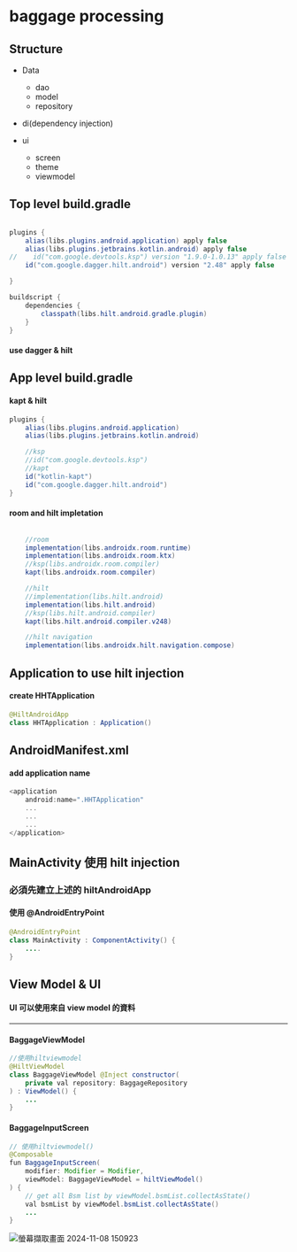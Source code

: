 # baggage processing

## Structure

- Data
  - dao
  - model
  - repository
    
- di(dependency injection)
  
- ui
  - screen
  - theme
  - viewmodel

## Top level build.gradle

```java

plugins {
    alias(libs.plugins.android.application) apply false
    alias(libs.plugins.jetbrains.kotlin.android) apply false
//    id("com.google.devtools.ksp") version "1.9.0-1.0.13" apply false
    id("com.google.dagger.hilt.android") version "2.48" apply false

}

buildscript {
    dependencies {
        classpath(libs.hilt.android.gradle.plugin)
    }
}
```

#### use dagger & hilt

## App level build.gradle

#### kapt & hilt

```java
plugins {
    alias(libs.plugins.android.application)
    alias(libs.plugins.jetbrains.kotlin.android)

    //ksp
    //id("com.google.devtools.ksp")
    //kapt
    id("kotlin-kapt")
    id("com.google.dagger.hilt.android")
}
```

#### room and hilt impletation

```java

    //room
    implementation(libs.androidx.room.runtime)
    implementation(libs.androidx.room.ktx)
    //ksp(libs.androidx.room.compiler)
    kapt(libs.androidx.room.compiler)

    //hilt
    //implementation(libs.hilt.android)
    implementation(libs.hilt.android)
    //ksp(libs.hilt.android.compiler)
    kapt(libs.hilt.android.compiler.v248)

    //hilt navigation
    implementation(libs.androidx.hilt.navigation.compose)
```

## Application to use hilt injection

#### create HHTApplication

```java
@HiltAndroidApp
class HHTApplication : Application()
```

## AndroidManifest.xml

#### add application name

```kotlin
<application
    android:name=".HHTApplication"
    ...
    ...
    ...
</application>
```

## MainActivity 使用 hilt injection

### 必須先建立上述的 hiltAndroidApp

#### 使用 @AndroidEntryPoint

```java
@AndroidEntryPoint
class MainActivity : ComponentActivity() {
    ....
}
```

## View Model & UI

#### UI 可以使用來自 view model 的資料

---

#### BaggageViewModel

```java
//使用hiltviewmodel
@HiltViewModel
class BaggageViewModel @Inject constructor(
    private val repository: BaggageRepository
) : ViewModel() {
    ...
}
```

#### BaggageInputScreen

```java
// 使用hiltviewmodel()
@Composable
fun BaggageInputScreen(
    modifier: Modifier = Modifier,
    viewModel: BaggageViewModel = hiltViewModel()
) {
    // get all Bsm list by viewModel.bsmList.collectAsState()
    val bsmList by viewModel.bsmList.collectAsState()
    ...
}

```

![螢幕擷取畫面 2024-11-08 150923](https://github.com/user-attachments/assets/f8686ae7-8942-4a75-bbf1-a8379c382384)
